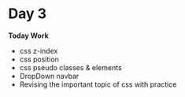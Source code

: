 # Day 3
**Today Work**
- css z-index
- css position
- css pseudo classes & elements
- DropDown navbar
- Revising the important topic of css with practice